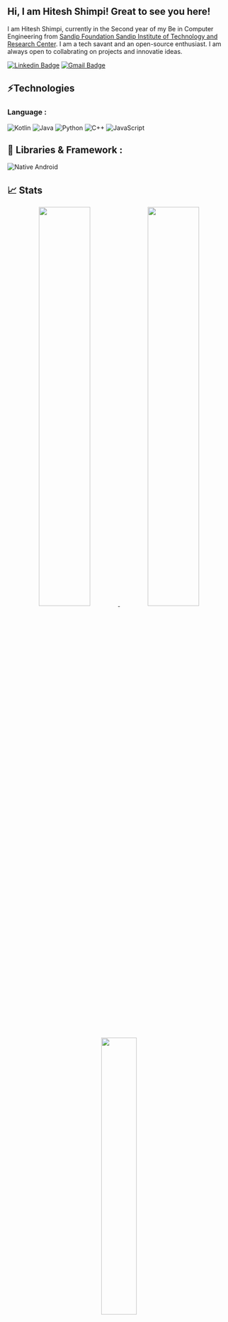 
<!--
**hiteshshimpi-55/hiteshshimpi-55** is a ✨ _special_ ✨ repository because its `README.md` (this file) appears on your GitHub profile.

Here are some ideas to get you started:

- 🔭 I’m currently working on ...
- 🌱 I’m currently learning ...
- 👯 I’m looking to collaborate on ...
- 🤔 I’m looking for help with ...
- 💬 Ask me about ...
- 📫 How to reach me: ...
- 😄 Pronouns: ...
- ⚡ Fun fact: ...
-->
## Hi, I am Hitesh Shimpi! Great to see you here!
I am Hitesh Shimpi, currently in the Second year of my Be in Computer Engineering from [Sandip Foundation
Sandip Institute of Technology and Research Center](https://www.sandipfoundation.org/). I am a tech savant
and an open-source enthusiast. I am always open to collabrating on projects and innovatie ideas.

[![Linkedin Badge](https://img.shields.io/badge/-hiteshshimpi55-blue?style=flat-square&logo=Linkedin&logoColor=white)](https://www.linkedin.com/in/hitesh-shimpi-726811161/)
[![Gmail Badge](https://img.shields.io/badge/-shimpihitesh2@gmail.com-c14438?style=flat-square&logo=Gmail&logoColor=white)](mailto:shimpihitesh2@gmail.com)

## ⚡Technologies

### Language :
![Kotlin](https://img.shields.io/badge/-kotlin-black?style=flat-square&logo=kotlin)
![Java](https://img.shields.io/badge/-java-E34A86?style=flat-square&logo=java)
![Python](https://img.shields.io/badge/-Python-black?style=flat-square&logo=Python)
![C++](https://img.shields.io/badge/-C++-00599C?style=flat-square&logo=c)
![JavaScript](https://img.shields.io/badge/-JavaScript-black?style=flat-square&logo=javascript)

## 🔭 Libraries & Framework :

![Native Android](https://img.shields.io/badge/Android-563D7C?style=flat-square&logo=android&logoColor=white)

## 📈 Stats
<p align="center">
 <a href="https://github.com/hiteshshimpi-55">
  <img width="48%" src="https://github-readme-stats-eight-theta.vercel.app/api?username=hiteshshimpi-55&show_icons=true&theme=tokyonight&include_all_commits=true&count_private=true" />
  <img width="48%" src="https://github-readme-streak-stats.herokuapp.com/?user=hiteshshimpi-55&theme=tokyonight" />
  <img width="40%" src="https://github-readme-stats-eight-theta.vercel.app/api/top-langs/?username=hiteshshimpi-55&layout=compact&langs_count=8&theme=algolia"/>
</a>
</p>

